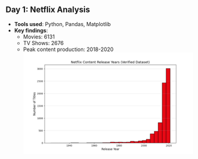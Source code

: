 ## Day 1: Netflix Analysis
- **Tools used**: Python, Pandas, Matplotlib
- **Key findings**: 
  - Movies: 6131 
  - TV Shows: 2676
  - Peak content production: 2018-2020
![Release Year Chart](netflix_history.png)
